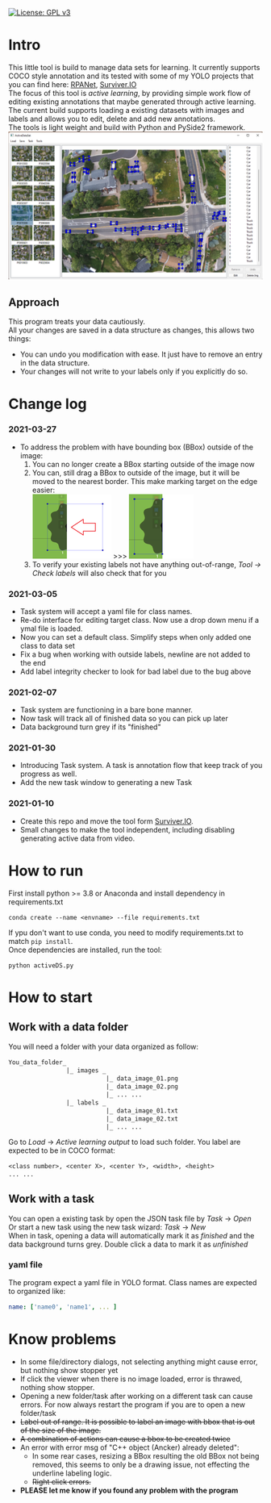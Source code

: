 [![License: GPL v3](https://img.shields.io/badge/License-GPLv3-blue.svg)](https://www.gnu.org/licenses/gpl-3.0)
# Intro
This little tool is build to manage data sets for learning. It currently supports COCO style annotation and its tested with some of my YOLO projects that you can find here: [RPANet](https://github.com/KevinUTAT/RPANet), [Surviver.IO](https://github.com/KevinUTAT/surviver_dot_IO) \
The focus of this tool is *active learning*, by providing simple work flow of editing existing annotations that maybe generated through active learning. \
The current build supports loading a existing datasets with images and labels and allows you to edit, delete and add new annotations.\
The tools is light weight and build with Python and PySide2 framework.\
![](doc/ADS.png)
## Approach
This program treats your data cautiously. \
All your changes are saved in a data structure as changes, this allows two things:
- You can undo you modification with ease. It just have to remove an entry in the data structure.
- Your changes will not write to your labels only if you explicitly do so. 
# Change log
### 2021-03-27
- To address the problem with have bounding box (BBox) outside of the image:
  1. You can no longer create a BBox starting outside of the image now
  2. You can, still drag a BBox to outside of the image, but it will be moved to the nearest border. This make marking target on the edge easier:\
   ![](doc/OOR.png) >>> ![](doc/OOR_fix.png)
  3. To verify your existing labels not have anything out-of-range, *Tool -> Check labels* will also check that for you
### 2021-03-05
- Task system will accept a yaml file for class names.
- Re-do interface for editing target class. Now use a drop down menu if a ymal file is loaded.
- Now you can set a default class. Simplify steps when only added one class to data set
- Fix a bug when working with outside labels, newline are not added to the end
- Add label integrity checker to look for bad label due to the bug above
### 2021-02-07
- Task system are functioning in a bare bone manner.
- Now task will track all of finished data so you can pick up later
- Data background turn grey if its "finished"
### 2021-01-30
- Introducing Task system. A task is annotation flow that keep track of you progress as well.
- Add the new task window to generating a new Task
### 2021-01-10
- Create this repo and move the tool form [Surviver.IO](https://github.com/KevinUTAT/surviver_dot_IO).
- Small changes to make the tool independent, including disabling generating active data from video.
# How to run
First install python >= 3.8 or Anaconda and install dependency in requirements.txt
```
conda create --name <envname> --file requirements.txt
```
If ypu don't want to use conda, you need to modify requirements.txt to match ```pip install```. \
Once dependencies are installed, run the tool:
```
python activeDS.py
```
# How to start
## Work with a data folder
You will need a folder with your data organized as follow:
```
You_data_folder_
                |_ images _
                           |_ data_image_01.png
                           |_ data_image_02.png
                           |_ ... ...
                |_ labels _
                           |_ data_image_01.txt
                           |_ data_image_02.txt
                           |_ ... ...
```
Go to *Load* -> *Active learning output* to load such folder. You label are expected to be in COCO format:
```
<class number>, <center X>, <center Y>, <width>, <height>
... ...
```
## Work with a task
You can open a existing task by open the JSON task file by *Task* -> *Open* \
Or start a new task using the new task wizard: *Task* -> *New* \
When in task, opening a data will automatically mark it as *finished* and the data background turns grey. Double click a data to mark it as *unfinished* 
### yaml file
The program expect a yaml file in YOLO format. Class names are expected to organized like:
```yml
name: ['name0', 'name1', ... ]
```
# Know problems
- In some file/directory dialogs, not selecting anything might cause error, but nothing show stopper yet
- If click the viewer when there is no image loaded, error is thrawed, nothing show stopper.
- Opening a new folder/task after working on a different task can cause errors. For now always restart the program if you are to open a new folder/task
- ~~Label out of range. It is possible to label an image with bbox that is out of the size of the image.~~
- ~~A combination of actions can cause a bbox to be created twice~~
- An error with error msg of "C++ object (Ancker) already deleted":
  - In some rear cases, resizing a BBox resulting the old BBox not being removed, this seems to only be a drawing issue, not effecting the underline labeling logic.
  - ~~Right click errors.~~
- **PLEASE let me know if you found any problem with the program**